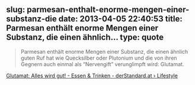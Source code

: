 slug: parmesan-enthalt-enorme-mengen-einer-substanz-die
date: 2013-04-05 22:40:53
title: Parmesan enthält enorme Mengen einer Substanz, die einen ähnlich...
type: quote
---

> Parmesan enthält enorme Mengen einer Substanz, die einen ähnlich guten Ruf hat wie Quecksilber oder Plutonium und die von ihren Gegnern auch einmal als “Nervengift” verunglimpft wird: Glutamat.

[Glutamat: Alles wird gut! - Essen & Trinken - derStandard.at › Lifestyle](http://mobil.derstandard.at/1361241218599/Glutamat-Alles-wird-gut)
